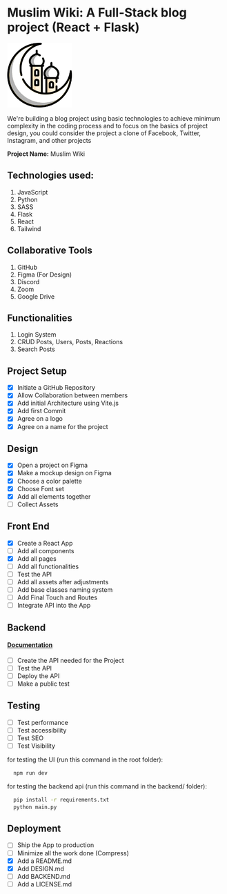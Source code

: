 # Muslim Wiki: A Full-Stack blog project (React + Flask)

<img src="./public/logo.png" width="150px" height="150px" />

We're building a blog project using basic technologies to achieve minimum complexity in the coding process and to focus on the basics of project design, you could consider the project a clone of Facebook, Twitter, Instagram, and other projects

**Project Name:** Muslim Wiki

## Technologies used:

1. JavaScript
2. Python
3. SASS
4. Flask
5. React
6. Tailwind

## Collaborative Tools

1. GitHub
2. Figma (For Design)
3. Discord
4. Zoom
5. Google Drive

## Functionalities

1. Login System
2. CRUD Posts, Users, Posts, Reactions
3. Search Posts

## Project Setup

- [x] Initiate a GitHub Repository
- [x] Allow Collaboration between members
- [x] Add initial Architecture using Vite.js
- [x] Add first Commit
- [x] Agree on a logo
- [x] Agree on a name for the project

## Design

- [x] Open a project on Figma
- [x] Make a mockup design on Figma
- [x] Choose a color palette
- [x] Choose Font set
- [x] Add all elements together
- [ ] Collect Assets

## Front End

- [x] Create a React App
- [ ] Add all components
- [x] Add all pages
- [ ] Add all functionalities
- [ ] Test the API
- [ ] Add all assets after adjustments
- [ ] Add base classes naming system
- [ ] Add Final Touch and Routes
- [ ] Integrate API into the App

## Backend

#### <u><a href=".\backend\BACKEND.md">Documentation</a></u>

- [ ] Create the API needed for the Project
- [ ] Test the API
- [ ] Deploy the API
- [ ] Make a public test

## Testing

- [ ] Test performance
- [ ] Test accessibility
- [ ] Test SEO
- [ ] Test Visibility

for testing the UI (run this command in the root folder):

```bash
  npm run dev
```

for testing the backend api (run this command in the backend/ folder):

```bash
  pip install -r requirements.txt
  python main.py
```

## Deployment

- [ ] Ship the App to production
- [ ] Minimize all the work done (Compress)
- [x] Add a README.md
- [x] Add DESIGN.md
- [ ] Add BACKEND.md
- [ ] Add a LICENSE.md
